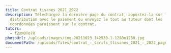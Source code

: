 ```yaml
---
title: Contrat tisanes 2021_2022
description: Téléchargez la dernière page du contrat, apportez-la sur le lieu de
  distribution avec le paiement ou envoyez le tout au tuteur dont les
  coordonnées paraissent sur le contrat.
tutors:
  - f2smOTo7R
photoUrl: /uploads/images/img_20211023_142539-1-1280x1280.jpg
documentPath: /uploads/files/contrat_-_tarifs_ttisanes_2021_-_2022_page_1_-_2_-_3.pdf
---
```

